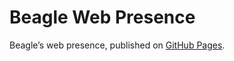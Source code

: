 # Beagle Web Presence

Beagle’s web presence, published on [GitHub Pages](https://m1cm1c.github.io/Beagle/branches/meeting-minutes2016-02-06).